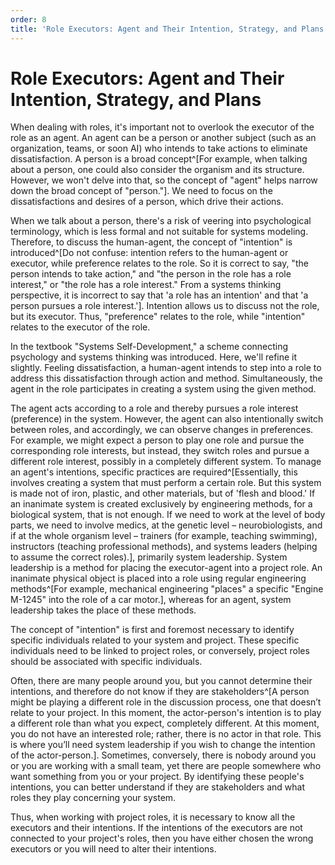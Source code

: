 ```yaml
---
order: 8
title: 'Role Executors: Agent and Their Intention, Strategy, and Plans'
---
```


# Role Executors: Agent and Their Intention, Strategy, and Plans

When dealing with roles, it's important not to overlook the executor of the role as an agent. An agent can be a person or another subject (such as an organization, teams, or soon AI) who intends to take actions to eliminate dissatisfaction. A person is a broad concept^[For example, when talking about a person, one could also consider the organism and its structure. However, we won't delve into that, so the concept of "agent" helps narrow down the broad concept of "person."]. We need to focus on the dissatisfactions and desires of a person, which drive their actions.

When we talk about a person, there's a risk of veering into psychological terminology, which is less formal and not suitable for systems modeling. Therefore, to discuss the human-agent, the concept of "intention" is introduced^[Do not confuse: intention refers to the human-agent or executor, while preference relates to the role. So it is correct to say, "the person intends to take action," and "the person in the role has a role interest," or "the role has a role interest." From a systems thinking perspective, it is incorrect to say that 'a role has an intention' and that 'a person pursues a role interest.']. Intention allows us to discuss not the role, but its executor. Thus, "preference" relates to the role, while "intention" relates to the executor of the role.

In the textbook "Systems Self-Development," a scheme connecting psychology and systems thinking was introduced. Here, we'll refine it slightly. Feeling dissatisfaction, a human-agent intends to step into a role to address this dissatisfaction through action and method. Simultaneously, the agent in the role participates in creating a system using the given method.

The agent acts according to a role and thereby pursues a role interest (preference) in the system. However, the agent can also intentionally switch between roles, and accordingly, we can observe changes in preferences. For example, we might expect a person to play one role and pursue the corresponding role interests, but instead, they switch roles and pursue a different role interest, possibly in a completely different system. To manage an agent's intentions, specific practices are required^[Essentially, this involves creating a system that must perform a certain role. But this system is made not of iron, plastic, and other materials, but of 'flesh and blood.' If an inanimate system is created exclusively by engineering methods, for a biological system, that is not enough. If we need to work at the level of body parts, we need to involve medics, at the genetic level – neurobiologists, and if at the whole organism level – trainers (for example, teaching swimming), instructors (teaching professional methods), and systems leaders (helping to assume the correct roles).], primarily system leadership. System leadership is a method for placing the executor-agent into a project role. An inanimate physical object is placed into a role using regular engineering methods^[For example, mechanical engineering "places" a specific "Engine M-1245" into the role of a car motor.], whereas for an agent, system leadership takes the place of these methods.

The concept of "intention" is first and foremost necessary to identify specific individuals related to your system and project. These specific individuals need to be linked to project roles, or conversely, project roles should be associated with specific individuals.

Often, there are many people around you, but you cannot determine their intentions, and therefore do not know if they are stakeholders^[A person might be playing a different role in the discussion process, one that doesn’t relate to your project. In this moment, the actor-person's intention is to play a different role than what you expect, completely different. At this moment, you do not have an interested role; rather, there is no actor in that role. This is where you’ll need system leadership if you wish to change the intention of the actor-person.]. Sometimes, conversely, there is nobody around you or you are working with a small team, yet there are people somewhere who want something from you or your project. By identifying these people's intentions, you can better understand if they are stakeholders and what roles they play concerning your system.

Thus, when working with project roles, it is necessary to know all the executors and their intentions. If the intentions of the executors are not connected to your project's roles, then you have either chosen the wrong executors or you will need to alter their intentions.